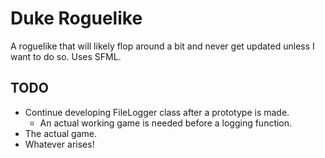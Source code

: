 # Duke Roguelike

A roguelike that will likely flop around a bit and never get updated unless I want to do so. 
Uses SFML.

## TODO 
* Continue developing FileLogger class after a prototype is made.
    * An actual working game is needed before a logging function. 
* The actual game.
* Whatever arises!

